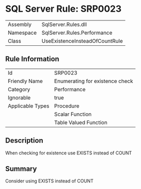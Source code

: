 [This document is automatically generated. All changed made to it WILL be lost]: <>  
  
# SQL Server Rule: SRP0023  
  
|    |    |
|----|----|
| Assembly | SqlServer.Rules.dll   |
| Namespace | SqlServer.Rules.Performance |
| Class | UseExistenceInsteadOfCountRule |
  
## Rule Information  
  
|    |    |
|----|----|
| Id | SRP0023 |
| Friendly Name | Enumerating for existence check |
| Category | Performance |
| Ignorable | true |
| Applicable Types | Procedure  |
|   | Scalar Function |
|   | Table Valued Function |
  
## Description  
  
When checking for existence use EXISTS instead of COUNT  
  
## Summary  
  
Consider using EXISTS instead of COUNT  


